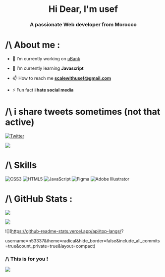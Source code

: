 <h1 align="center">Hi Dear, I'm usef</h1>
<h3 align="center">A passionate Web developer from Morocco</h3>

# /\ About me :

- 🔭 I’m currently working on [uBank](https://github.com/n53337/ubnk)

- 🌱 I’m currently learning **Javascript**

- 📫 How to reach me **scalewithusef@gmail.com**

- ⚡ Fun fact **i hate social media**

# /\ i share tweets sometimes (not that active)

[![Twitter](https://img.shields.io/badge/Twitter-%231DA1F2.svg?logo=Twitter&logoColor=white)](https://twitter.com/n_53337) 


[![](https://visitcount.itsvg.in/api?id=n53337&icon=0&color=6)](https://visitcount.itsvg.in)


# /\ Skills

![CSS3](https://img.shields.io/badge/css3-%231572B6.svg?style=for-the-badge&logo=css3&logoColor=white) ![HTML5](https://img.shields.io/badge/html5-%23E34F26.svg?style=for-the-badge&logo=html5&logoColor=white) ![JavaScript](https://img.shields.io/badge/javascript-%23323330.svg?style=for-the-badge&logo=javascript&logoColor=%23F7DF1E) 	![Figma](https://img.shields.io/badge/figma-%23F24E1E.svg?style=for-the-badge&logo=figma&logoColor=white) ![Adobe Illustrator](https://img.shields.io/badge/adobeillustrator-%23FF9A00.svg?style=for-the-badge&logo=adobeillustrator&logoColor=white)


# /\ GitHub Stats :

![](https://github-readme-stats.vercel.app/api?username=n53337&theme=radical&hide_border=false&include_all_commits=true&count_private=true)<br/>

![](https://github-readme-streak-stats.herokuapp.com/?user=n53337&theme=radical&hide_border=false)<br/>

![](https://github-readme-stats.vercel.app/api/top-langs/?

username=n53337&theme=radical&hide_border=false&include_all_commits=true&count_private=true&layout=compact)

### /\ This is for you !

![](https://quotes-github-readme.vercel.app/api?type=horizontal&theme=radical)

